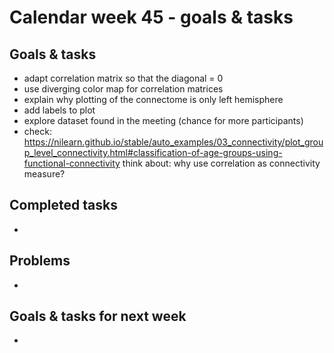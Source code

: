 # Calendar week 45 - goals & tasks

## Goals & tasks
- adapt correlation matrix so that the diagonal = 0
- use diverging color map for correlation matrices
- explain why plotting of the connectome is only left hemisphere
- add labels to plot 
- explore dataset found in the meeting (chance for more participants)
- check: https://nilearn.github.io/stable/auto_examples/03_connectivity/plot_group_level_connectivity.html#classification-of-age-groups-using-functional-connectivity 
        think about: why use correlation as connectivity measure?


## Completed tasks
- 

## Problems
-

## Goals & tasks for next week
- 
